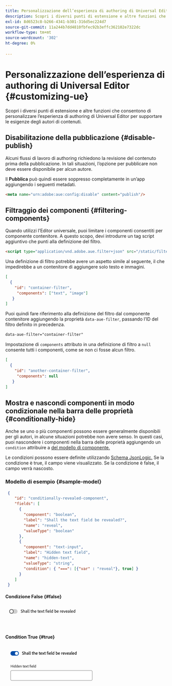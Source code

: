 ```yaml
---
title: Personalizzazione dell’esperienza di authoring di Universal Editor
description: Scopri i diversi punti di estensione e altre funzioni che consentono di personalizzare l’interfaccia utente di Universal Editor per soddisfare le esigenze degli autori di contenuti.
exl-id: 8d6523c8-b266-4341-b301-316d5ec224d7
source-git-commit: 11a244b7dd4810fbfec92b3effc362102e7322dc
workflow-type: tm+mt
source-wordcount: '302'
ht-degree: 0%

---
```



# Personalizzazione dell’esperienza di authoring di Universal Editor {#customizing-ue}

Scopri i diversi punti di estensione e altre funzioni che consentono di personalizzare l’esperienza di authoring di Universal Editor per supportare le esigenze degli autori di contenuti.

## Disabilitazione della pubblicazione {#disable-publish}

Alcuni flussi di lavoro di authoring richiedono la revisione del contenuto prima della pubblicazione. In tali situazioni, l’opzione per pubblicare non deve essere disponibile per alcun autore.

Il **Pubblica** può quindi essere soppresso completamente in un’app aggiungendo i seguenti metadati.

```html
<meta name="urn:adobe:aue:config:disable" content="publish"/>
```

## Filtraggio dei componenti {#filtering-components}

Quando utilizzi l’Editor universale, puoi limitare i componenti consentiti per componente contenitore. A questo scopo, devi introdurre un tag script aggiuntivo che punti alla definizione del filtro.

```html
<script type="application/vnd.adobe.aue.filter+json" src="/static/filter-definition.json"></script>
```

Una definizione di filtro potrebbe avere un aspetto simile al seguente, il che impedirebbe a un contenitore di aggiungere solo testo e immagini.

```json
[
  {
    "id": "container-filter",
     "components": ["text", "image"]
   }
]
```

Puoi quindi fare riferimento alla definizione del filtro dal componente contenitore aggiungendo la proprietà `data-aue-filter`, passando l’ID del filtro definito in precedenza.

```html
data-aue-filter="container-filter"
```

Impostazione di `components` attributo in una definizione di filtro a `null` consente tutti i componenti, come se non ci fosse alcun filtro.

```json
[
  {
    "id": "another-container-filter",
     "components": null
   }
]
```

## Mostra e nascondi componenti in modo condizionale nella barra delle proprietà {#conditionally-hide}

Anche se uno o più componenti possono essere generalmente disponibili per gli autori, in alcune situazioni potrebbe non avere senso. In questi casi, puoi nascondere i componenti nella barra delle proprietà aggiungendo un `condition` attribuire a [del modello di componente.](/help/implementing/universal-editor/field-types.md#fields)

Le condizioni possono essere definite utilizzando [Schema JsonLogic.](https://jsonlogic.com/) Se la condizione è true, il campo viene visualizzato. Se la condizione è false, il campo verrà nascosto.

### Modello di esempio {#sample-model}

```json
 {
    "id": "conditionally-revealed-component",
    "fields": [
      {
        "component": "boolean",
        "label": "Shall the text field be revealed?",
        "name": "reveal",
        "valueType": "boolean"
      },
      {
        "component": "text-input",
        "label": "Hidden text field",
        "name": "hidden-text",
        "valueType": "string",
        "condition": { "===": [{"var" : "reveal"}, true] }
      }
    ]
 }
```

#### Condizione False {#false}

![Campo di testo nascosto](assets/hidden.png)

#### Condition True {#true}

![Campo di testo visualizzato](assets/shown.png)

